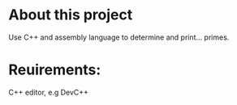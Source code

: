 # About this project
Use C++ and assembly language to determine and print... primes.

# Reuirements:
C++ editor, e.g DevC++
